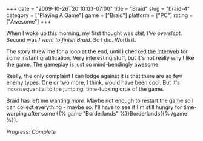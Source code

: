 +++
date = "2009-10-26T20:10:03-07:00"
title = "Braid"
slug = "braid-4"
category = ["Playing A Game"]
game = ["Braid"]
platform = ["PC"]
rating = ["Awesome"]
+++

When I woke up this morning, my first thought was <i>shit, I've overslept</i>.  Second was <i>I want to finish Braid</i>.  So I did.  Worth it.

The story threw me for a loop at the end, until I checked <a href="http://www.gamefaqs.com/computer/doswin/file/955510/53842">the interweb</a> for some instant gratification.  Very interesting stuff, but it's not really why I like the game.  The gameplay is just so mind-bendingly awesome.

Really, the only complaint I can lodge against it is that there are so few enemy types.  One or two more, I think, would have been cool.  But it's inconsequential to the jumping, time-fucking crux of the game.

Braid has left me wanting <i>more</i>.  Maybe not enough to restart the game so I can collect everything - maybe so.  I'll have to see if I'm still hungry for time-warping after some {{% game "Borderlands" %}}Borderlands{{% /game %}}.

<i>Progress: Complete</i>